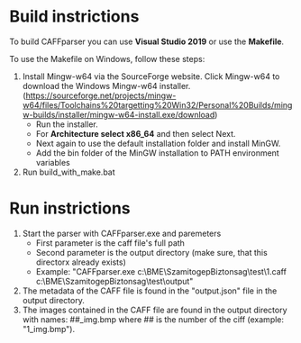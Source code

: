 # Build instrictions

To build CAFFparser you can use **Visual Studio 2019** or use the **Makefile**.

To use the Makefile on Windows, follow these steps:

1. Install Mingw-w64 via the SourceForge website. Click Mingw-w64 to download the Windows Mingw-w64 installer. (https://sourceforge.net/projects/mingw-w64/files/Toolchains%20targetting%20Win32/Personal%20Builds/mingw-builds/installer/mingw-w64-install.exe/download)
    - Run the installer.
    - For **Architecture select x86_64** and then select Next.
    - Next again to use the default installation folder and install MinGW.
    - Add the bin folder of the MinGW installation to PATH environment variables
1. Run build_with_make.bat

# Run instrictions
1. Start the parser with CAFFparser.exe and paremeters
    - First parameter is the caff file's full path
    - Second parameter is the output directory (make sure, that this directorx already exists)
    - Example: "CAFFparser.exe c:\BME\SzamitogepBiztonsag\test\1.caff c:\BME\SzamitogepBiztonsag\test\output\"
1. The metadata of the CAFF file is found in the "output.json" file in the output directory.
1. The images contained in the CAFF file are found in the output directory with names: ##_img.bmp where ## is the number of the ciff (example: "1_img.bmp").
